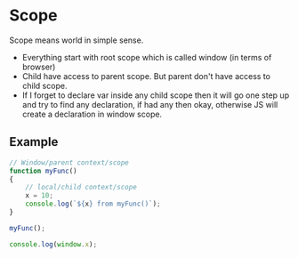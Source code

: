 # Scope

Scope means world in simple sense.

- Everything start with root scope which is called window (in terms of browser)
- Child have access to parent scope. But parent don't have access to child scope.
- If I forget to declare var inside any child scope then it will go one step up and try to find any declaration, if had any then okay, otherwise JS will create a declaration in window scope.

## Example

```js
// Window/parent context/scope
function myFunc()
{
    // local/child context/scope
    x = 10;
    console.log(`${x} from myFunc()`);
}

myFunc();

console.log(window.x);
```
